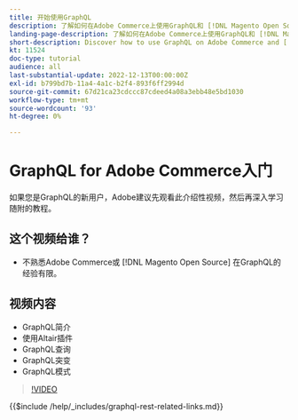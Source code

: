 ```yaml
---
title: 开始使用GraphQL
description: 了解如何在Adobe Commerce上使用GraphQL和 [!DNL Magento Open Source]. 了解如何使用查询、突变和模式。
landing-page-description: 了解如何在Adobe Commerce上使用GraphQL和 [!DNL Magento Open Source]. 了解如何使用查询、突变和模式。
short-description: Discover how to use GraphQL on Adobe Commerce and [!DNL Magento Open Source]. Learn about using queries, mutations, and schemas.
kt: 11524
doc-type: tutorial
audience: all
last-substantial-update: 2022-12-13T00:00:00Z
exl-id: b799bd7b-11a4-4a1c-b2f4-893f6ff2994d
source-git-commit: 67d21ca23cdccc87cdeed4a08a3ebb48e5bd1030
workflow-type: tm+mt
source-wordcount: '93'
ht-degree: 0%

---
```


# GraphQL for Adobe Commerce入门

如果您是GraphQL的新用户，Adobe建议先观看此介绍性视频，然后再深入学习随附的教程。

## 这个视频给谁？

* 不熟悉Adobe Commerce或 [!DNL Magento Open Source] 在GraphQL的经验有限。

## 视频内容

* GraphQL简介
* 使用Altair插件
* GraphQL查询
* GraphQL突变
* GraphQL模式

>[!VIDEO](https://video.tv.adobe.com/v/3412302/graphql)

{{$include /help/_includes/graphql-rest-related-links.md}}
